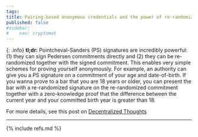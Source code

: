 ```yaml
---
tags:
title: Pairing-based anonymous credentials and the power of re-randomization
published: false
#sidebar:
#    nav: cryptomat
---
```


{: .info}
**tl;dr:** Pointcheval-Sanders (PS) signatures are incredibly powerful: (1) they can sign Pedersen commitments directly and (2) they can be re-randomized together with the signed commitment. This enables very simple schemes for proving yourself anonymously. For example, an authority can give you a PS signature on a commitment of your age and date-of-birth. If you wanna prove to a bar that you are 18 years or older, you can present the bar with a re-randomized signature on the re-randomized commitment together with a zero-knowledge proof that the difference between the current year and your committed birth year is greater than 18.

For more details, see this post on [Decentralized Thoughts](https://decentralizedthoughts.github.io/2023-01-08-re-rand-cred/)

<!--more-->

<p hidden>$$
\def\Adv{\mathcal{A}}
\def\Badv{\mathcal{B}}
\def\vect#1{\mathbf{#1}}
$$</p>

---

{% include refs.md %}
